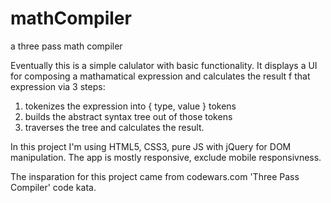 # mathCompiler
a three pass math compiler

Eventually this is a simple calulator with basic functionality.
It displays a UI for composing a mathamatical expression and calculates the result f that expression via 3 steps:
1. tokenizes the expression into  { type, value } tokens
2. builds the abstract syntax tree out of those tokens
3. traverses the tree and calculates the result. 

In this project I'm using HTML5, CSS3, pure JS with jQuery for DOM manipulation. The app is mostly responsive, exclude mobile responsivness.

The insparation for this project came from codewars.com 'Three Pass Compiler' code kata.
